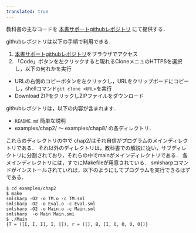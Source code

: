 ```yaml
---
translated: true
---
```

教科書の主なコードを
[本書サポートgithubレポジトリ](https://github.com/AtsushiOhori/compiler-text)
にて提供する．

githubレポジトリは以下の手順で利用できる．
1. [本書サポートgithubレポジトリ](https://github.com/AtsushiOhori/compiler-text)をブラウザでアクセス
2. 「Code」ボタンを左クリックすると現れるCloneメニュのHTTPSを選択し，以下の何れかを実行
- URLの右側のコピーボタンを左クリックし，URLをクリップボードにコピーし，shellコマンド`git clone <URL>`を実行
- Download ZIPをクリックしZIPファイルをダウンロード

githubレポジトリは，以下の内容が含まれます．
- `README.md` 簡単な説明
- examples/chap2/ 〜 examples/chap8/ の各ディレクトリ．

これらのディレクトリの中で chap2/はそれ自信がプログラムのメインディレクトリである．
それ以外のディレクトリは，教科書での解説に従い，サブディレクトリに分割されており，それらの中でmainがメインディレクトリである．
各メインディレクトリには，すでにMakefileが用意されている．
smlsharpコマンドがインストールされていれば，以下のようにしてプログラムを実行できるはずである．
```shell-session
$ cd examples/chap2
$ make
smlsharp -O2 -o TM.o -c TM.sml
smlsharp -O2 -o Eval.o -c Eval.sml
smlsharp -O2 -o Main.o -c Main.sml
smlsharp  -o Main Main.smi 
$ ./Main
{T = ([I, I, I], I, []), r = ([], B, [I, O, O, O, O])}
```


